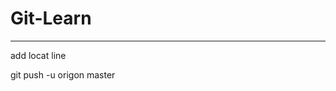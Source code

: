 # Git-Learn

-----------------------------------------------------------
add locat line

git push -u origon master
